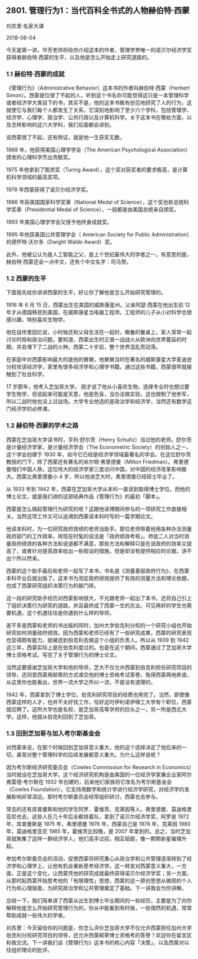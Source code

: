 ## 2801. 管理行为1：当代百科全书式的人物赫伯特·西蒙

刘苏里·名家大课

2018-06-04

今天是第一讲，华芳老师将给你介绍这本的作者，管理学界唯一的诺贝尔经济学奖获得者赫伯特·西蒙的生平，以及他是怎么开始走上研究道路的。

### 1.1 赫伯特·西蒙的成就

《管理行为》（Administrative Behavior）这本书的作者叫赫伯特·西蒙（Herbert Simon）。西蒙是位很了不起的人，听到这个书名你可能觉得这只是一本管理科学或者经济学大类目下的书，其实不是，他的这本书极有创见地研究了人的行为，这就使它与我们每个人都发生了关系，它深刻地影响了至少六个学科，包括管理学、经济学、心理学、政治学、公共行政以及计算机科学。关于这本书在哪些方面，以及怎样影响的这六大学科，我们后面都会讲到。

说西蒙很了不起，还有例证，就是他一生获奖无数。

1969 年，他获得美国心理学学会（The American Psychological Association）颁发的心理科学杰出贡献奖。

1975 年他拿到了图灵奖（Turing Award），这个奖对获奖者的要求极高，是计算机科学领域的最高奖项。

1978 年西蒙获得了诺贝尔经济学奖。

1986 年获美国国家科学奖章（National Medal of Science），这个奖也称总统科学奖章（Presidential Medal of Science），一般都是由美国总统亲自颁奖。

1993 年美国心理学学会又授予他终身成就奖。

1995 年他获美国公共管理学会（ American Society for Public Administration）的德怀特·沃尔多（Dwight Waldo Award）奖。

此外，他被公认为是人工智能之父，是上个世纪最伟大的学者之一。有意思的是，赫伯特·西蒙还会一点中文，还有个中文名字：司马贺。

### 1.2 西蒙的生平

下面我先给你讲讲西蒙的生平，好让你了解他是怎么开始研究管理的。

1916 年 6 月 15 日，西蒙出生在美国的威斯康星州。父亲阿瑟·西蒙在他出生前 12 年才从德国移民到美国，在威斯康星当电器工程师。工程师的儿子从小对科学也很感兴趣，特别喜欢生物学。

他在自传里回忆说，小时候还和父母生活在一起时，晚餐的餐桌上，家人常常一起讨论时局和政治问题。要知道，西蒙出生时正值一战战火从欧洲向世界蔓延的时期，并且埋下了二战的火种。西蒙二十岁前，整个世界混乱而动荡。

在家庭中对西蒙影响最大的是他的舅舅。他舅舅当时在著名的威斯康星大学麦迪逊分校攻读经济学，家里有很多经济学和心理学书籍，通过这些书籍，西蒙很早就接触到了社会科学。

17 岁那年，他考入芝加哥大学。 刚才说了他从小喜欢生物，选择专业时也想过要学生物学，但说起来可能是天意，他是色盲，没办法做实验，这也限制了他参军，所以二战时他也没上过战场。大学专业他选的是政治学和经济学，当然还有数学这门经济学的必修课。

### 1.2 赫伯特·西蒙的学术之路

西蒙在芝加哥大学读书时，亨利·舒尔茨（Henry Schultz）当过他的老师。舒尔茨是计量经济学家，是计量经济学会（The Econometric Society）的创始人之一，这个学会创建于 1930 年，如今它已经是经济学领域最著名的学会。在这位舒尔茨教授的门下，除了西蒙还有著名的米尔顿·弗里德曼（Milton Friedman）。弗里德曼咱们中国人熟，这位伟大的经济学家三度访问中国，对中国的经济改革影响极大。西蒙比弗里德曼小 4 岁，所以他进芝大时，弗里德曼已经硕士毕业了。

从 1933 年到 1942 年，西蒙在芝加哥大学从本科一直读到取得博士学位。而他的博士论文，就是我们讲的这部经典作品《管理行为》的最初「脚本」。

西蒙是怎么搞起管理行为研究的呢？这跟他读博期间参与的一项研究工作直接相关。当然这项工作又可以追溯到西蒙读本科时写的一篇学期论文。

他读本科时，为一位研究政府效绩的老师当助手。那位老师带着他用各种办法测量政府部门的工作效率，用现在时髦的说法是「政府绩效考核」。师徒二人对当时测量政府绩效的各种方法和说道都不满意，那些方法和解释只是在说政府的效率又提高了，或者针对提高效率给出一些假设的措施，但是却没有提供相应的论据，讲不出个所以然来。

西蒙的这个助手最后和老师一起写了本书，书名是《测量基层政府行为》，在西蒙本科毕业后就出版了。这本书为测定政府绩效提供了有效的测量方法和理论依据，也成了西蒙研究组织决策行为的敲门砖。

这一段的研究助手经历对西蒙影响很大，不光跟老师一起出了本书，还将自己引上了组织决策行为研究的道路，并且最终成了西蒙一生的志业。可见再好的学生也需要机遇，这个机遇往往是你遇到什么样的导师。

差不多是西蒙和老师的书出版的同时，加州大学伯克利分校的一个研究小组也开始研究如何测量政府绩效。因为西蒙和老师已经有了一些研究成果，西蒙的研究表现也显得颇有能力，就被选到伯克利去做这个小组的负责人。所以从 1939 到 1942 这三年，西蒙实际上是在伯克利度过的。也是在这个期间，西蒙通过了芝加哥大学博士资格考试，写完了关于管理行为的博士论文。

当然这要感谢芝加哥大学和他的导师，芝大不仅允许西蒙到伯克利担任研究项目的领导，还同意西蒙用邮寄的方式递交他的博士资格考试答卷，免得西蒙两地奔波。从这里你也能看出，世界一流大学之所以一流，不是没有道理的。

1942 年，西蒙拿到了博士学位，伯克利研究项目的经费也用完了。当然，即使像西蒙这样的人才，也并不太好找工作，恰好这时伊利诺伊理工大学有个职位，西蒙就应聘了。这所大学也是名校，是芝加哥高等学府的巨头之一，另一所是西北大学。这样，他就从伯克利回到了芝加哥。

### 1.3 回到芝加哥与加入考尔斯基金会

对西蒙来说，在那个时候回到芝加哥意义重大，他的这个选择决定了他后来的一切，甚至对整个管理科学的后续发展都意义重大。为什么这样说呢？

因为考尔斯经济研究委员会（Cowles Commission for Research in Economics）当时就设在芝加哥大学。这个经济研究机构是由美国的一位经济学家兼企业家阿尔弗雷德·考尔斯在 1932 年创建的，后来他们家族将它改名为考尔斯基金会（Cowles Foundation），它支持用数学和统计学进行经济学研究，对经济学的发展影响非常深远。那时考尔斯委员会经常组织研讨，西蒙也去参与。

常去的还有库普曼斯和他的学生阿罗、霍维茨、克莱因等人。弗里德曼、莫迪格里亚尼也去。这些人在几十年后全都排着队，拿到了诺贝尔经济学奖，阿罗是 1972 年，库普曼斯是 1975 年，弗里德曼 1976 年，西蒙自己是 1978 年，克莱因 1980 年，莫迪格里亚尼 1985 年，霍维茨比较晚，是 2007 年拿到的。总之，当时芝加哥就聚集了这样一群经济学人，他们高手过招，相互砥砺，像一颗颗新星璀璨升起。

参加考尔斯委员会的活动，促使西蒙将研究重心从政治学和公共管理逐渐转到了经济学和心理学上，让他有机会重新思考经济学。这一转变对西蒙意义重大，一方面，正是这个变化，让西蒙凭他的研究成就最终获得诺贝尔经济学奖；另一方面，从那时起西蒙开始思考他的「有限理性」思想，西蒙的这一原创思想从微观的个人行为和心理层面，为研究政治学和公共管理奠定了基础。下一讲我会为你讲解。

总结一下，我们简单讲了西蒙从出生到博士毕业期间的一些经历，主要是为了向你解释他是怎么开始研究管理行为的，你从中能看到有时候，一些偶然的机遇，常常帮助成就一些伟大的学者。

刘苏里：今天留给你的问题是，你怎么评价芝加哥大学不仅允许西蒙担任加州大学伯克利分校研究项目的领导，还允许西蒙邮寄博士资格考的答卷？欢迎你在留言区和我交流。下一讲我们谈《管理行为》这本书的核心内容「决策」，以及西蒙对以往组织理论的批评。